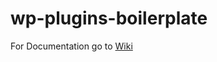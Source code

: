 # wp-plugins-boilerplate

For Documentation go to [Wiki](https://github.com/N-Molham/wp-plugins-boilerplate/wiki)
